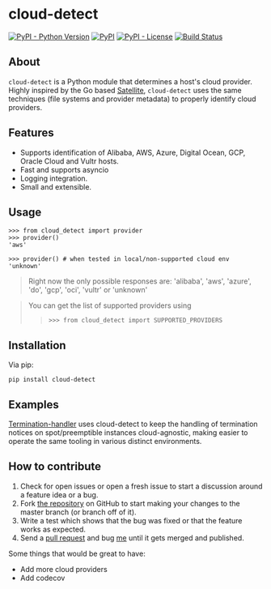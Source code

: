 # cloud-detect
[![PyPI - Python Version](https://img.shields.io/pypi/pyversions/cloud-detect.svg)](https://pypi.org/project/cloud-detect/)
[![PyPI](https://img.shields.io/pypi/v/cloud-detect.svg)](https://pypi.org/project/cloud-detect/)
[![PyPI - License](https://img.shields.io/pypi/l/cloud-detect.svg)](https://github.com/dgzlopes/cloud-detect/blob/master/LICENSE.md)
[![Build Status](https://github.com/dgzlopes/cloud-detect/workflows/Testing%20for%20Python%20Versions%203.6-3.11%20via%20tox/badge.svg)](https://github.com/dgzlopes/cloud-detect/actions?query=workflow%3A%22Testing+for+Python+Versions+3.6-3.11+via+tox%22)

## About
`cloud-detect` is a Python module that determines a host's cloud provider. Highly inspired by the Go based [Satellite](https://github.com/banzaicloud/satellite), `cloud-detect` uses the same techniques (file systems and provider metadata) to properly identify cloud providers.

## Features
- Supports identification of Alibaba, AWS, Azure, Digital Ocean, GCP, Oracle Cloud and Vultr hosts.
- Fast and supports asyncio
- Logging integration.
- Small and extensible.

## Usage

```
>>> from cloud_detect import provider
>>> provider()
'aws'

>>> provider() # when tested in local/non-supported cloud env
'unknown'
```

> Right now the only possible responses are: 'alibaba', 'aws', 'azure', 'do', 'gcp', 'oci', 'vultr' or 'unknown'

> You can get the list of supported providers using
>>`>>> from cloud_detect import SUPPORTED_PROVIDERS`

## Installation
Via pip:
```
pip install cloud-detect
```

## Examples
[Termination-handler](https://github.com/dgzlopes/termination-handler) uses cloud-detect to keep the handling of termination notices on spot/preemptible instances cloud-agnostic, making easier to operate the same tooling in various distinct environments.

## How to contribute
1. Check for open issues or open a fresh issue to start a discussion around a feature idea or a bug.
2. Fork [the repository](https://github.com/dgzlopes/cloud-detect) on GitHub to start making your changes to the master branch (or branch off of it).
3. Write a test which shows that the bug was fixed or that the feature works as expected.
4. Send a [pull request](https://help.github.com/en/articles/creating-a-pull-request-from-a-fork) and bug [me](https://github.com/dgzlopes) until it gets merged and published.

Some things that would be great to have:
- Add more cloud providers
- Add codecov

